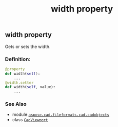 ﻿---
title: width property
second_title: Aspose.CAD for Python via .NET API References
description: 
type: docs
weight: 890
url: /python-net/aspose.cad.fileformats.cad.cadobjects/cadviewport/width/
is_root: false
---

## width property


Gets or sets the width.
### Definition:
```python
@property
def width(self):
    ...
@width.setter
def width(self, value):
    ...
```

### See Also
* module [`aspose.cad.fileformats.cad.cadobjects`](../../)
* class [`CadViewport`](/cad/python-net/aspose.cad.fileformats.cad.cadobjects/cadviewport)
